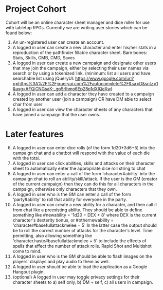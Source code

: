 # Project Cohort
Cohort will be an online character sheet manager and dice roller for use with tabletop RPGs. Currently we are writing user stories which can be found below:

1) An un-registered user can create an account.
2) A logged in user can create a new character and enter his/her stats in a reproduction of the pathfinder fillable character sheet. Bare bones: Stats, Skills, CMB, CMD, Saves
3) A logged in user can create a new campaign and designate other users that may join the campaign, either by selecting their user names via search or by using a tokenized link. (minimum: list all users and have searchable list using jQueryUI: https://www.google.com/url?q=https%3A%2F%2Fjqueryui.com%2Fautocomplete%2F&sa=D&sntz=1&usg=AFQjCNGsaK-_gp5rlhmo6Ep28p1dXIQeXw)
4) A logged in user can add a character they have created to a campaign created by another user (join a campaign) OR have DM able to select char from user
5) A logged in user can view the character sheets of any characters that have joined a campaign that the user owns.

# Later features

6. A logged in user can enter dice rolls (of the form 1d20+3d6+5) into the campaign chat and a chatbot will respond with the value of each die with the total. 
7. A logged in user can click abilities, skills and attacks on their character sheet to automatically enter the appropriate dice roll string to chat
8. A logged in user can enter a call of the form 'character#ability' into the campaign chat to roll an ability/skill/attack. If the user is the GM (creator of the current campaign) then they can do this for all characters in the campaign, otherwise only characters that they own. 
9. A logged in user who is the GM can enter a call of the form 'party#ability' to roll that ability for everyone in the party. 
10. A logged in user can create a new ability for a character, and then call it from chat like a preexisting ability. They should be able to define something like #newability = '1d20 + DEX + 8' where DEX is the current character's dexterity bonus, or #othernewability = 'character#basefullattackmelee + 5' In the latter case the output should be to roll the correct number of attacks for the character's level. Time permitting, also allowing something like 'character.haste#basefullattackmelee + 5' to include the effects of spells that effect the number of attack rolls. Rapid Shot and Multishot come to mind. 
11. A logged in user who is the GM should be able to flash images on the players' displays and play audio to them as well. 
12. A logged in user should be able to load the application as a Google Hangout plugin.
13. (optional) A logged in user may toggle privacy settings for their character sheets to a) self only, b) DM + self, c) all users in campaign.